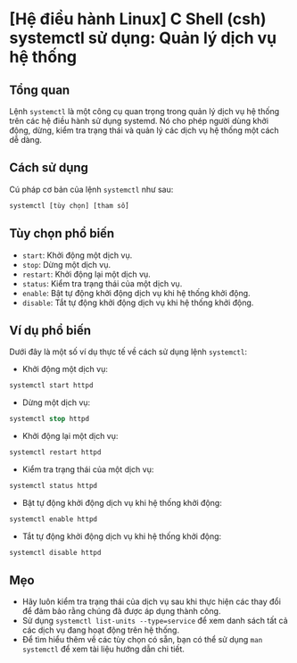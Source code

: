 # [Hệ điều hành Linux] C Shell (csh) systemctl sử dụng: Quản lý dịch vụ hệ thống

## Tổng quan
Lệnh `systemctl` là một công cụ quan trọng trong quản lý dịch vụ hệ thống trên các hệ điều hành sử dụng systemd. Nó cho phép người dùng khởi động, dừng, kiểm tra trạng thái và quản lý các dịch vụ hệ thống một cách dễ dàng.

## Cách sử dụng
Cú pháp cơ bản của lệnh `systemctl` như sau:
```csh
systemctl [tùy chọn] [tham số]
```

## Tùy chọn phổ biến
- `start`: Khởi động một dịch vụ.
- `stop`: Dừng một dịch vụ.
- `restart`: Khởi động lại một dịch vụ.
- `status`: Kiểm tra trạng thái của một dịch vụ.
- `enable`: Bật tự động khởi động dịch vụ khi hệ thống khởi động.
- `disable`: Tắt tự động khởi động dịch vụ khi hệ thống khởi động.

## Ví dụ phổ biến
Dưới đây là một số ví dụ thực tế về cách sử dụng lệnh `systemctl`:

- Khởi động một dịch vụ:
```csh
systemctl start httpd
```

- Dừng một dịch vụ:
```csh
systemctl stop httpd
```

- Khởi động lại một dịch vụ:
```csh
systemctl restart httpd
```

- Kiểm tra trạng thái của một dịch vụ:
```csh
systemctl status httpd
```

- Bật tự động khởi động dịch vụ khi hệ thống khởi động:
```csh
systemctl enable httpd
```

- Tắt tự động khởi động dịch vụ khi hệ thống khởi động:
```csh
systemctl disable httpd
```

## Mẹo
- Hãy luôn kiểm tra trạng thái của dịch vụ sau khi thực hiện các thay đổi để đảm bảo rằng chúng đã được áp dụng thành công.
- Sử dụng `systemctl list-units --type=service` để xem danh sách tất cả các dịch vụ đang hoạt động trên hệ thống.
- Để tìm hiểu thêm về các tùy chọn có sẵn, bạn có thể sử dụng `man systemctl` để xem tài liệu hướng dẫn chi tiết.